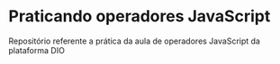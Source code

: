 # Praticando operadores JavaScript
Repositório referente a prática da aula de operadores JavaScript da plataforma DIO
